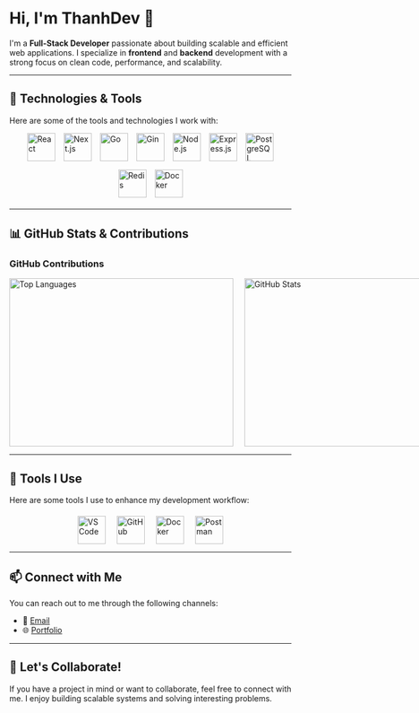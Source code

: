 # Hi, I'm ThanhDev 👋

I'm a **Full-Stack Developer** passionate about building scalable and efficient web applications. I specialize in **frontend** and **backend** development with a strong focus on clean code, performance, and scalability. 

---

## 🚀 Technologies & Tools

Here are some of the tools and technologies I work with:

<div style="display: flex; flex-wrap: wrap; justify-content: center; gap: 15px; margin-bottom: 20px;">
    <img src="https://img.shields.io/badge/React-61DAFB?style=for-the-badge&logo=react&logoColor=white" alt="React" height="50">
    <img src="https://img.shields.io/badge/Next.js-000000?style=for-the-badge&logo=next.js&logoColor=white" alt="Next.js" height="50">
    <img src="https://img.shields.io/badge/Go-00ADD8?style=for-the-badge&logo=go&logoColor=white" alt="Go" height="50">
    <img src="https://img.shields.io/badge/Gin-00A95C?style=for-the-badge&logo=go&logoColor=white" alt="Gin" height="50">
    <img src="https://img.shields.io/badge/Node.js-339933?style=for-the-badge&logo=node.js&logoColor=white" alt="Node.js" height="50">
    <img src="https://img.shields.io/badge/Express.js-000000?style=for-the-badge&logo=express&logoColor=white" alt="Express.js" height="50">
    <img src="https://img.shields.io/badge/PostgreSQL-336791?style=for-the-badge&logo=postgresql&logoColor=white" alt="PostgreSQL" height="50">
    <img src="https://img.shields.io/badge/Redis-D82C1B?style=for-the-badge&logo=redis&logoColor=white" alt="Redis" height="50">
    <img src="https://img.shields.io/badge/Docker-2496ED?style=for-the-badge&logo=docker&logoColor=white" alt="Docker" height="50">
</div>

---

## 📊 GitHub Stats & Contributions

### GitHub Contributions

<div style="display: flex; gap: 20px;">
    <img src="https://github-readme-stats.vercel.app/api/top-langs/?username=thanhdev1710&layout=compact&theme=radical" alt="Top Languages" height="300" width="400">
    <img src="https://github-readme-stats.vercel.app/api?username=thanhdev1710&show_icons=true&hide_title=true&count_private=true&hide=prs&theme=radical" alt="GitHub Stats" height="300" width="400">
</div>

---

## 🔧 Tools I Use

Here are some tools I use to enhance my development workflow:

<div style="display: flex; flex-wrap: wrap; gap: 20px; justify-content: center; margin-top: 20px;">
    <img src="https://img.shields.io/badge/VS_Code-007ACC?style=for-the-badge&logo=codecrafters&logoColor=white" alt="VS Code" height="50">
    <img src="https://img.shields.io/badge/GitHub-181717?style=for-the-badge&logo=github&logoColor=white" alt="GitHub" height="50">
    <img src="https://img.shields.io/badge/Docker-2496ED?style=for-the-badge&logo=docker&logoColor=white" alt="Docker" height="50">
    <img src="https://img.shields.io/badge/Postman-FF6C37?style=for-the-badge&logo=postman&logoColor=white" alt="Postman" height="50">
</div>

---

## 📫 Connect with Me

You can reach out to me through the following channels:

- 📧 [Email](mailto:chithanh171004@gmail.com)
- 🌐 [Portfolio](https://thanhdev.io.vn/)

---

## 🔗 Let's Collaborate!

If you have a project in mind or want to collaborate, feel free to connect with me. I enjoy building scalable systems and solving interesting problems.
